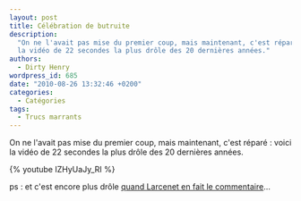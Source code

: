 ```yaml
---
layout: post
title: Célébration de butruite
description:
  "On ne l'avait pas mise du premier coup, mais maintenant, c'est réparé : voici
  la vidéo de 22 secondes la plus drôle des 20 dernières années."
authors:
  - Dirty Henry
wordpress_id: 685
date: "2010-08-26 13:32:46 +0200"
categories:
  - Catégories
tags:
  - Trucs marrants
---
```


On ne l'avait pas mise du premier coup, mais maintenant, c'est réparé : voici la
vidéo de 22 secondes la plus drôle des 20 dernières années.

{% youtube IZHyUaJy_RI %}

ps : et c'est encore plus drôle
[quand Larcenet en fait le commentaire](http://www.manularcenet.com/blog/articles/3791/point-trop-nen-faut)…
